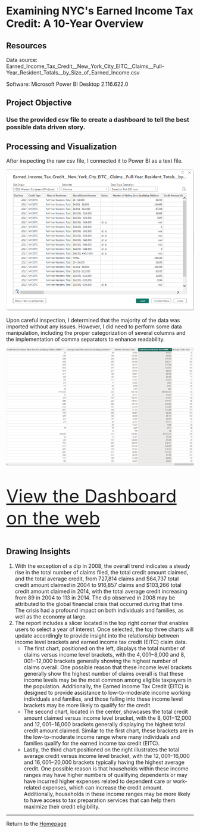 # Examining NYC's Earned Income Tax Credit: A 10-Year Overview

## Resources
Data source: Earned_Income_Tax_Credit__New_York_City_EITC__Claims__Full-Year_Resident_Totals__by_Size_of_Earned_Income.csv

Software: Microsoft Power BI Desktop 2.116.622.0

## Project Objective
### Use the provided csv file to create a dashboard to tell the best possible data driven story.

## Processing and Visualization
After inspecting the raw csv file, I connected it to Power BI as a text file. 

![Screenshot](Images/connect.png)

Upon careful inspection, I determined that the majority of the data was imported without any issues. However, I did need to perform some data manipulation, including the proper categorization of several columns and the implementation of comma separators to enhance readability.

![Screenshot](Images/columns.png)


<p style="font-size: 48px;"><a href="https://app.powerbi.com/groups/me/reports/092e71ee-5fab-4bd1-80f4-5d1dde5522e0/ReportSection8c55e00850da3d5c2bf9" target="_blank">View the Dashboard on the web</a></p>


## Drawing Insights

1. With the exception of a dip in 2008, the overall trend indicates a steady rise in the total number of claims filed, the total credit amount claimed, and the total average credit, from 727,814 claims and $64,737 total credit amount claimed in 2004 to 916,857 claims and $103,266 total credit amount claimed in 2014, with the total average credit increasing from 89 in 2004 to 113 in 2014. The dip observed in 2008 may be attributed to the global financial crisis that occurred during that time. The crisis had a profound impact on both individuals and families, as well as the economy at large.
2. The report includes a slicer located in the top right corner that enables users to select a year of interest. Once selected, the top three charts will update accordingly to provide insight into the relationship between income level brackets and earned income tax credit (EITC) claim data. 
   - The first chart, positioned on the left, displays the total number of claims versus income level brackets, with the $4,001-$8,000 and $8,001-$12,000 brackets generally showing the highest number of claims overall. One possible reason that these income level brackets generally show the highest number of claims overall is that these income levels may be the most common among eligible taxpayers in the population. Additionally, the Earned Income Tax Credit (EITC) is designed to provide assistance to low-to-moderate income working individuals and families, and those falling into these income level brackets may be more likely to qualify for the credit.
   - The second chart, located in the center, showcases the total credit amount claimed versus income level bracket, with the $8,001-$12,000 and $12,001-$16,000 brackets generally displaying the highest total credit amount claimed. Similar to the first chart, these brackets are in the low-to-moderate income range where many individuals and families qualify for the earned income tax credit (EITC).
   - Lastly, the third chart positioned on the right illustrates the total average credit versus income level bracket, with the $12,001-$16,000 and $16,001-$20,000 brackets typically having the highest average credit. One possible reason is that households within these income ranges may have higher numbers of qualifying dependents or may have incurred higher expenses related to dependent care or work-related expenses, which can increase the credit amount. Additionally, households in these income ranges may be more likely to have access to tax preparation services that can help them maximize their credit eligibility.

---
Return to the [Homepage](https://kenlo94.github.io/)
